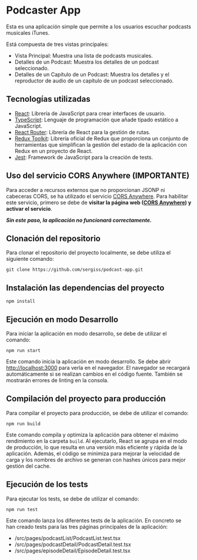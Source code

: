 # Podcaster App

Esta es una aplicación simple que permite a los usuarios escuchar podcasts musicales iTunes. 

Está compuesta de tres vistas principales:

- Vista Principal: Muestra una lista de podcasts musicales.
- Detalles de un Podcast: Muestra los detalles de un podcast seleccionado.
- Detalles de un Capítulo de un Podcast: Muestra los detalles y el reproductor de audio de un capítulo de un podcast seleccionado.

## Tecnologías utilizadas

- [React](https://reactjs.org/): Librería de JavaScript para crear interfaces de usuario.
- [TypeScript](https://www.typescriptlang.org/): Lenguaje de programación que añade tipado estático a JavaScript.
- [React Router](https://reactrouter.com/): Librería de React para la gestión de rutas.
- [Redux Toolkit](https://redux-toolkit.js.org/): Librería oficial de Redux que proporciona un conjunto de herramientas que simplifican la gestión del estado de la aplicación con Redux en un proyecto de React.
- [Jest](https://jestjs.io/): Framework de JavaScript para la creación de tests.

## Uso del servicio CORS Anywhere (**IMPORTANTE**)

Para acceder a recursos externos que no proporcionan JSONP ni cabeceras CORS, se ha utilizado el servicio [CORS Anywhere](https://cors-anywhere.herokuapp.com/). Para habilitar este servicio, primero se debe de **visitar la página web ([CORS Anywhere](https://cors-anywhere.herokuapp.com/)) y activar el servicio**.

***Sin este paso, la aplicación no funcionará correctamente.***

## Clonación del repositorio

Para clonar el repositorio del proyecto localmente, se debe utiliza el siguiente comando:

```
git clone https://github.com/sergiss/podcast-app.git
```

## Instalación las dependencias del proyecto

```
npm install
```

## Ejecución en modo Desarrollo

Para iniciar la aplicación en modo desarrollo, se debe de utilizar el comando: 

```
npm run start
```

Este comando inicia la aplicación en modo desarrollo. Se debe abrir [http://localhost:3000](http://localhost:3000) para verla en el navegador.
El navegador se recargará automáticamente si se realizan cambios en el código fuente.
También se mostrarán errores de linting en la consola.

## Compilación del proyecto para producción

Para compilar el proyecto para producción, se debe de utilizar el comando: 

```
npm run build
```

Este comando compila y optimiza la aplicación para obtener el máximo rendimiento en la carpeta `build`. 
Al ejecutarlo, React se agrupa en el modo de producción, lo que resulta en una versión más eficiente y rápida de la aplicación. 
Además, el código se minimiza para mejorar la velocidad de carga y los nombres de archivo se generan con hashes únicos para mejor gestión del cache.

## Ejecución de los tests

Para ejecutar los tests, se debe de utilizar el comando: 

```
npm run test
```

Este comando lanza los diferentes tests de la aplicación.
En concreto se han creado tests para las tres páginas principales de la aplicación:

- /src/pages/podcastList/PodcastList.test.tsx
- /src/pages/podcastDetail/PodcastDetail.test.tsx
- /src/pages/episodeDetail/EpisodeDetail.test.tsx